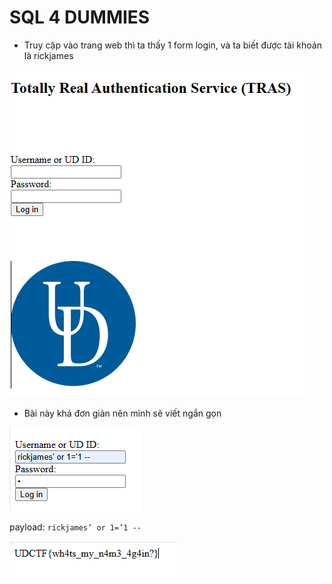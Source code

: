 # SQL 4 DUMMIES

- Truy cập vào trang web thì ta thấy 1 form login, và ta biết được tài khoản là rickjames

<img src="/assets/writeup/cookie/SQL 4 DUMMIES 6a94d5d7b64b4eb79db0b1facd8a1686/Untitled.png">

- Bài này khá đơn giản nên mình sẽ viết ngắn gọn

<img src="/assets/writeup/cookie/SQL 4 DUMMIES 6a94d5d7b64b4eb79db0b1facd8a1686/Untitled 1.png">

payload: `rickjames’ or 1=’1 --`

<img src="/assets/writeup/cookie/SQL 4 DUMMIES 6a94d5d7b64b4eb79db0b1facd8a1686/Untitled 2.png">
